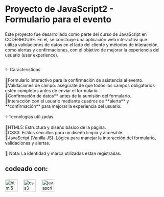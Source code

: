 <h1 align="left">Proyecto de JavaScript2 - Formulario para el evento</h1>

###

<p align="left">Este proyecto fue desarrollado como parte del curso de JavaScript en CODERHOUSE. En él, se construye una aplicación web interactiva que utiliza validaciones de datos en el lado del cliente y métodos de interacción, como alertas y confirmaciones, con el objetivo de mejorar la experiencia del usuario (user experience).</p>

###

<h2 align="left"></h2>

###

<p align="left">✨ Características<br><br>🔸Formulario interactivo para la confirmación de asistencia al evento.<br>🔸Validaciones de campo: asegúrate de que todos los campos obligatorios estén completos antes de enviar el formulario.<br>🔸Confirmación de datos** antes de la sumisión del formulario.<br>🔸Interacción con el usuario mediante cuadros de **alerta** y **confirmación** para mejorar la experiencia del usuario.<br><br>✨Tecnologías utilizadas<br><br>🔸HTML5: Estructura y diseño básico de la página.<br>🔸CSS3: Estilos sencillos para un diseño limpio y accesible.<br>🔸JavaScript (Vanilla JS): Lógica para manejar la interacción del formulario, validaciones y alertas.<br><br> 🚫 Nota: La identidad y marca utilizadas estan registradas.</p>

###

<h2 align="left">codeado con:</h2>

###

<div align="left">
  <img src="https://cdn.jsdelivr.net/gh/devicons/devicon/icons/html5/html5-original.svg" height="40" alt="html5 logo"  />
  <img width="12" />
  <img src="https://cdn.jsdelivr.net/gh/devicons/devicon/icons/css3/css3-original.svg" height="40" alt="css3 logo"  />
  <img width="12" />
  <img src="https://cdn.jsdelivr.net/gh/devicons/devicon/icons/javascript/javascript-original.svg" height="40" alt="javascript logo"  />
</div>